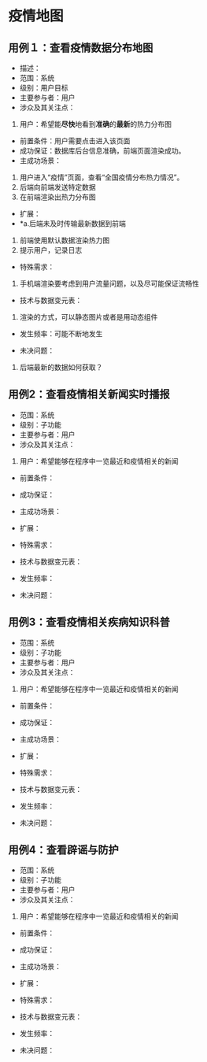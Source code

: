 # 疫情地图

## 用例１：查看疫情数据分布地图

* 描述：
* 范围：系统
* 级别：用户目标
* 主要参与者：用户
* 涉众及其关注点：

1. 用户：希望能**尽快**地看到**准确**的**最新**的热力分布图

* 前置条件：用户需要点击进入该页面
* 成功保证：数据库后台信息准确，前端页面渲染成功。
* 主成功场景：

1. 用户进入“疫情”页面，查看“全国疫情分布热力情况”。
2. 后端向前端发送特定数据
3. 在前端渲染出热力分布图

* 扩展：
* \*a.后端未及时传输最新数据到前端

1. 前端使用默认数据渲染热力图
2. 提示用户，记录日志

* 特殊需求：

1. 手机端渲染要考虑到用户流量问题，以及尽可能保证流畅性

* 技术与数据变元表：

1. 渲染的方式，可以静态图片或者是用动态组件

* 发生频率：可能不断地发生

* 未决问题：

1. 后端最新的数据如何获取？



## 用例2：查看疫情相关新闻实时播报

- 范围：系统
- 级别：子功能
- 主要参与者：用户
- 涉众及其关注点：

1. 用户：希望能够在程序中一览最近和疫情相关的新闻

- 前置条件：
- 成功保证：
- 主成功场景：

- 扩展：

- 特殊需求：

- 技术与数据变元表：

- 发生频率：

- 未决问题：





## 用例3：查看疫情相关疾病知识科普

- 范围：系统
- 级别：子功能
- 主要参与者：用户
- 涉众及其关注点：

1. 用户：希望能够在程序中一览最近和疫情相关的新闻

- 前置条件：
- 成功保证：
- 主成功场景：

- 扩展：

- 特殊需求：

- 技术与数据变元表：

- 发生频率：

- 未决问题：





## 用例4：查看辟谣与防护

- 范围：系统
- 级别：子功能
- 主要参与者：用户
- 涉众及其关注点：

1. 用户：希望能够在程序中一览最近和疫情相关的新闻

- 前置条件：
- 成功保证：
- 主成功场景：

- 扩展：

- 特殊需求：

- 技术与数据变元表：

- 发生频率：

- 未决问题：







